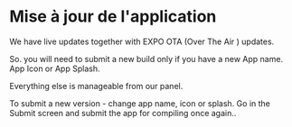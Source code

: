 # Mise à jour de l'application

We have live updates together with EXPO OTA \(Over The Air \) updates.

So. you will need to submit a new build only if you have a new App name. App Icon or App Splash.

Everything else is manageable from our panel.

To submit a new version - change app name, icon or splash. Go in the Submit screen and submit the app for compiling once again..

